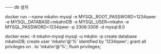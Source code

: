 


---- db 설치

docker run --name mkahn-mysql -e MYSQL_ROOT_PASSWORD=1234qwer -e MYSQL_DATABASE=mkahnDB -e MYSQL_USER=mkahn -e MYSQL_PASSWORD=1234qwer -p 3306:3306 -d mysql:8.0

docker exec -it mkahn-mysql mysql -u mkahn -p
create database mkahnDB;
create user 'mkahn'@'%' identified by '1234qwer';
grant all privileges on *.* to 'mkahn'@'%';
flush privileges;
